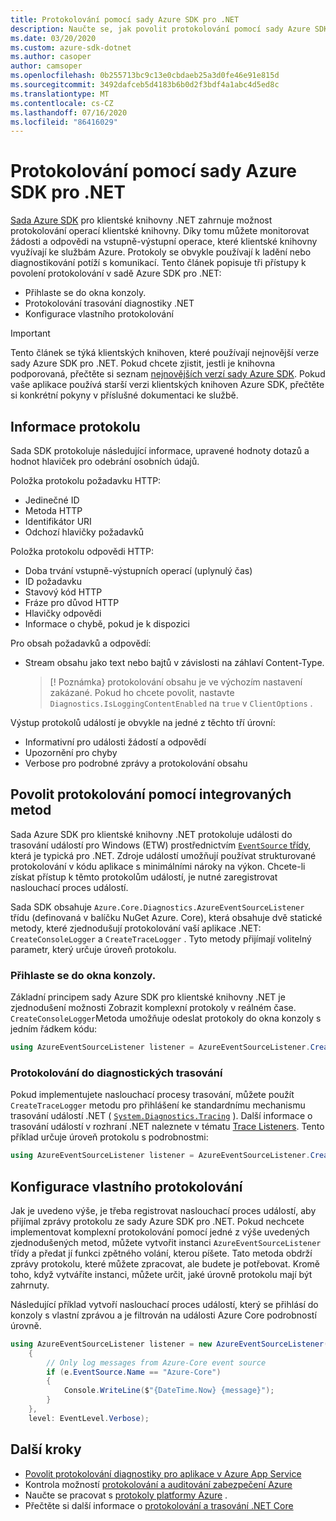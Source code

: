 ```yaml
---
title: Protokolování pomocí sady Azure SDK pro .NET
description: Naučte se, jak povolit protokolování pomocí sady Azure SDK pro klientské knihovny .NET.
ms.date: 03/20/2020
ms.custom: azure-sdk-dotnet
ms.author: casoper
author: camsoper
ms.openlocfilehash: 0b255713bc9c13e0cbdaeb25a3d0fe46e91e815d
ms.sourcegitcommit: 3492dafceb5d4183b6b0d2f3bdf4a1abc4d5ed8c
ms.translationtype: MT
ms.contentlocale: cs-CZ
ms.lasthandoff: 07/16/2020
ms.locfileid: "86416029"
---
```

# <a name="logging-with-the-azure-sdk-for-net"></a>Protokolování pomocí sady Azure SDK pro .NET

[Sada Azure SDK](https://azure.microsoft.com/downloads/) pro klientské knihovny .NET zahrnuje možnost protokolování operací klientské knihovny. Díky tomu můžete monitorovat žádosti a odpovědi na vstupně-výstupní operace, které klientské knihovny využívají ke službám Azure. Protokoly se obvykle používají k ladění nebo diagnostikování potíží s komunikací. Tento článek popisuje tři přístupy k povolení protokolování v sadě Azure SDK pro .NET:

- Přihlaste se do okna konzoly.
- Protokolování trasování diagnostiky .NET
- Konfigurace vlastního protokolování

> [!IMPORTANT]
> Tento článek se týká klientských knihoven, které používají nejnovější verze sady Azure SDK pro .NET. Pokud chcete zjistit, jestli je knihovna podporovaná, přečtěte si seznam [nejnovějších verzí sady Azure SDK](https://azure.github.io/azure-sdk/releases/latest/index.html). Pokud vaše aplikace používá starší verzi klientských knihoven Azure SDK, přečtěte si konkrétní pokyny v příslušné dokumentaci ke službě.

## <a name="log-information"></a>Informace protokolu

Sada SDK protokoluje následující informace, upravené hodnoty dotazů a hodnot hlaviček pro odebrání osobních údajů.

Položka protokolu požadavku HTTP:

- Jedinečné ID
- Metoda HTTP
- Identifikátor URI
- Odchozí hlavičky požadavků

Položka protokolu odpovědi HTTP:

- Doba trvání vstupně-výstupních operací (uplynulý čas)
- ID požadavku
- Stavový kód HTTP
- Fráze pro důvod HTTP
- Hlavičky odpovědi
- Informace o chybě, pokud je k dispozici

Pro obsah požadavků a odpovědí:

- Stream obsahu jako text nebo bajtů v závislosti na záhlaví Content-Type.
     > [! Poznámka} protokolování obsahu je ve výchozím nastavení zakázané. Pokud ho chcete povolit, nastavte `Diagnostics.IsLoggingContentEnabled` na `true` v `ClientOptions` .

Výstup protokolů událostí je obvykle na jedné z těchto tří úrovní:

- Informativní pro události žádostí a odpovědí
- Upozornění pro chyby
- Verbose pro podrobné zprávy a protokolování obsahu

## <a name="enable-logging-with-built-in-methods"></a>Povolit protokolování pomocí integrovaných metod

Sada Azure SDK pro klientské knihovny .NET protokoluje události do trasování událostí pro Windows (ETW) prostřednictvím [ `EventSource` třídy](/dotnet/api/system.diagnostics.tracing.eventsource), která je typická pro .NET. Zdroje událostí umožňují používat strukturované protokolování v kódu aplikace s minimálními nároky na výkon. Chcete-li získat přístup k těmto protokolům událostí, je nutné zaregistrovat naslouchací proces událostí.

Sada SDK obsahuje `Azure.Core.Diagnostics.AzureEventSourceListener` třídu (definovaná v balíčku NuGet Azure. Core), která obsahuje dvě statické metody, které zjednodušují protokolování vaší aplikace .NET: `CreateConsoleLogger` a `CreateTraceLogger` . Tyto metody přijímají volitelný parametr, který určuje úroveň protokolu.

### <a name="log-to-the-console-window"></a>Přihlaste se do okna konzoly.

Základní principem sady Azure SDK pro klientské knihovny .NET je zjednodušení možnosti Zobrazit komplexní protokoly v reálném čase. `CreateConsoleLogger`Metoda umožňuje odeslat protokoly do okna konzoly s jedním řádkem kódu:

```csharp
using AzureEventSourceListener listener = AzureEventSourceListener.CreateConsoleLogger();
```

### <a name="log-to-diagnostic-traces"></a>Protokolování do diagnostických trasování

Pokud implementujete naslouchací procesy trasování, můžete použít `CreateTraceLogger` metodu pro přihlášení ke standardnímu mechanismu trasování událostí .NET ( [`System.Diagnostics.Tracing`](/dotnet/api/system.diagnostics.tracing) ). Další informace o trasování událostí v rozhraní .NET naleznete v tématu [Trace Listeners](../framework/debug-trace-profile/trace-listeners.md). Tento příklad určuje úroveň protokolu s podrobnostmi:

```csharp
using AzureEventSourceListener listener = AzureEventSourceListener.CreateTraceLogger(EventLevel.Verbose);
```

## <a name="configure-custom-logging"></a>Konfigurace vlastního protokolování

Jak je uvedeno výše, je třeba registrovat naslouchací proces událostí, aby přijímal zprávy protokolu ze sady Azure SDK pro .NET. Pokud nechcete implementovat komplexní protokolování pomocí jedné z výše uvedených zjednodušených metod, můžete vytvořit instanci `AzureEventSourceListener` třídy a předat jí funkci zpětného volání, kterou píšete. Tato metoda obdrží zprávy protokolu, které můžete zpracovat, ale budete je potřebovat. Kromě toho, když vytváříte instanci, můžete určit, jaké úrovně protokolu mají být zahrnuty.

Následující příklad vytvoří naslouchací proces událostí, který se přihlásí do konzoly s vlastní zprávou a je filtrován na události Azure Core podrobností úrovně.

```csharp
using AzureEventSourceListener listener = new AzureEventSourceListener((e, message) =>
    {
        // Only log messages from Azure-Core event source
        if (e.EventSource.Name == "Azure-Core")
        {
            Console.WriteLine($"{DateTime.Now} {message}");
        }
    },
    level: EventLevel.Verbose);
```

## <a name="next-steps"></a>Další kroky

- [Povolit protokolování diagnostiky pro aplikace v Azure App Service](/azure/app-service/troubleshoot-diagnostic-logs)
- Kontrola možností [protokolování a auditování zabezpečení Azure](/azure/security/fundamentals/log-audit)
- Naučte se pracovat s [protokoly platformy Azure](/azure/azure-monitor/platform/platform-logs-overview) .
- Přečtěte si další informace o [protokolování a trasování .NET Core](../core/diagnostics/logging-tracing.md)
